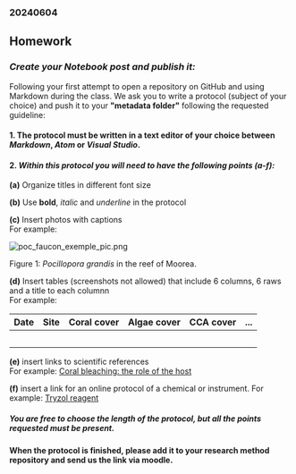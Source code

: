 ### 20240604   
## Homework
### *Create your Notebook post and publish it:*

Following your first attempt to open a repository on GitHub and using Markdown during the class.
We ask you to write a protocol (subject of your choice) and push it to your **"metadata folder"** following the requested guideline:
 
#### 1. The protocol must be written in a text editor of your choice between *Markdown*, *Atom* or *Visual Studio*.

#### 2. _Within this protocol you will need to have the following points (a-f):_ 

**(a)** Organize titles in different font size

**(b)** Use **bold**, *italic* and _underline_ in the protocol
 
**(c)** Insert photos with captions  
For example:   
   
![poc_faucon_exemple_pic.png](https://pierrickharnay.github.io/PierrickHarnay_Notebook/images/poc_faucon_exemple_pic.png) 

Figure 1: *Pocillopora grandis* in the reef of Moorea.  

**(d)** Insert tables (screenshots not allowed) that include 6 columns, 6 raws and a title to each columnn     
For example:   

| Date | Site | Coral cover | Algae cover | CCA cover | ... |
|------|------|-------------|-------------|-----------|-----|
|      |      |             |             |           |     |
|      |      |             |             |           |     |
|      |      |             |             |           |     |
|      |      |             |             |           |     |
|      |      |             |             |           |     |


**(e)** insert links to scientific references   
For example: [Coral bleaching: the role of the host](https://www.sciencedirect.com/science/article/pii/S0169534708003236)  

**(f)** insert a link for an online protocol of a chemical or instrument.
 For example: [Tryzol reagent](chrome-extension://efaidnbmnnnibpcajpcglclefindmkaj/https://assets.thermofisher.com/TFS-Assets/LSG/manuals/trizol_reagent.pdf)

##### You are free to choose the length of the protocol, but all the points requested must be present. 

#### When the protocol is finished, please add it to your research method repository and send us the link via moodle. 

  




